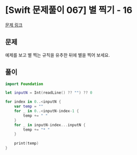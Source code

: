 # [Swift 문제풀이 067] 별 찍기 - 16

[문제 링크](https://www.acmicpc.net/problem/10991)

## 문제

예제를 보고 별 찍는 규칙을 유추한 뒤에 별을 찍어 보세요.


## 풀이

```swift 
import Foundation

let inputN = Int(readLine() ?? "") ?? 0

for index in 0..<inputN {
    var temp = ""
    for _ in 0..<inputN-index-1 {
        temp += " "
    }
    for _ in inputN-index...inputN {
        temp += "* "
    }
    
    print(temp)
}
```
